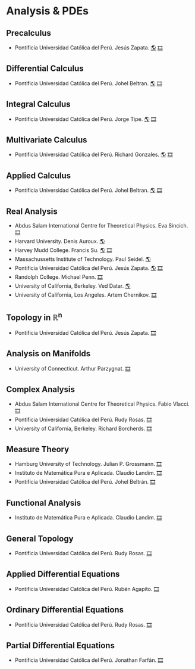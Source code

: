 # Analysis & PDEs

## Precalculus
- Pontificia Universidad Católica del Perú. Jesús Zapata.
[:earth_americas:](https://onedrive.live.com/?authkey=%21ALi10kFsQqWFyu0&id=3D7D888E8BE1BF5D%217663&cid=3D7D888E8BE1BF5D)
[:film_strip:](https://onedrive.live.com/?authkey=%21ALi10kFsQqWFyu0&id=3D7D888E8BE1BF5D%217663&cid=3D7D888E8BE1BF5D)

## Differential Calculus
- Pontificia Universidad Católica del Perú. Johel Beltran.
[:earth_americas:](https://onedrive.live.com/?authkey=%21ALi10kFsQqWFyu0&id=3D7D888E8BE1BF5D%216420&cid=3D7D888E8BE1BF5D)
[:film_strip:](https://onedrive.live.com/?authkey=%21ALi10kFsQqWFyu0&id=3D7D888E8BE1BF5D%216424&cid=3D7D888E8BE1BF5D)

## Integral Calculus
- Pontificia Universidad Católica del Perú. Jorge Tipe.
[:earth_americas:](https://onedrive.live.com/?authkey=%21ALi10kFsQqWFyu0&id=3D7D888E8BE1BF5D%212726&cid=3D7D888E8BE1BF5D)
[:film_strip:](https://onedrive.live.com/?authkey=%21ALi10kFsQqWFyu0&id=3D7D888E8BE1BF5D%212731&cid=3D7D888E8BE1BF5D)

## Multivariate Calculus
- Pontificia Universidad Católica del Perú. Richard Gonzales.
[:earth_americas:](https://onedrive.live.com/?authkey=%21ALi10kFsQqWFyu0&id=3D7D888E8BE1BF5D%212715&cid=3D7D888E8BE1BF5D)
[:film_strip:](https://onedrive.live.com/?authkey=%21ALi10kFsQqWFyu0&id=3D7D888E8BE1BF5D%212840&cid=3D7D888E8BE1BF5D)

## Applied Calculus
- Pontificia Universidad Católica del Perú. Johel Beltran.
[:earth_americas:](https://onedrive.live.com/?authkey=%21ALi10kFsQqWFyu0&id=3D7D888E8BE1BF5D%212904&cid=3D7D888E8BE1BF5D)
[:film_strip:](https://onedrive.live.com/?authkey=%21ALi10kFsQqWFyu0&id=3D7D888E8BE1BF5D%217520&cid=3D7D888E8BE1BF5D)

## Real Analysis
- Abdus Salam International Centre for Theoretical Physics. Eva Sincich.
[:film_strip:](https://www.youtube.com/playlist?list=PLLq_gUfXAnknTQofOxC3WpseyusORewKB)
- Harvard University. Denis Auroux.
[:earth_americas:](https://people.math.harvard.edu/~auroux/112s19/index.html)
- Harvey Mudd College. Francis Su.
[:earth_americas:](http://analysisyawp.blogspot.com/)
[:film_strip:](https://www.youtube.com/playlist?list=PL0E754696F72137EC)
- Massachussetts Institute of Technology. Paul Seidel.
[:earth_americas:](https://ocw.mit.edu/courses/18-100c-real-analysis-fall-2012/)
- Pontificia Universidad Católica del Perú. Jesús Zapata.
[:earth_americas:](https://onedrive.live.com/?authkey=%21ALi10kFsQqWFyu0&id=3D7D888E8BE1BF5D%216419&cid=3D7D888E8BE1BF5D)
[:film_strip:](https://onedrive.live.com/?authkey=%21ALi10kFsQqWFyu0&id=3D7D888E8BE1BF5D%216423&cid=3D7D888E8BE1BF5D)
- Randolph College. Michael Penn.
[:film_strip:](https://www.youtube.com/playlist?list=PL22w63XsKjqxqaF-Q7MSyeSG1W1_xaQoS)
- University of California, Berkeley. Ved Datar.
[:earth_americas:](https://math.berkeley.edu/~vvdatar/m104f17.html)
- University of California, Los Angeles. Artem Chernikov.
[:film_strip:](https://www.youtube.com/playlist?list=PL54Pt_mZzBqjcodJ_GqXxqG1WCCmq433k)

## Topology in ℝ<sup>n</sup>
- Pontificia Universidad Católica del Perú. Jesús Zapata.
[:film_strip:](#)

## Analysis on Manifolds
- University of Connecticut. Arthur Parzygnat.
[:film_strip:](https://www.youtube.com/playlist?list=PLSx1kJDjrLRSBmBeM7NEeKBE5_nEFcKXH)

## Complex Analysis
- Abdus Salam International Centre for Theoretical Physics. Fabio Vlacci.
[:film_strip:](https://www.youtube.com/playlist?list=PLLq_gUfXAnkk_krlZvRFQnpZUIw2E_kiX)
- Pontificia Universidad Católica del Perú. Rudy Rosas.
[:film_strip:](https://onedrive.live.com/?authkey=%21ACw8I324KrFDKHg&id=3D7D888E8BE1BF5D%213318&cid=3D7D888E8BE1BF5D)
- University of California, Berkeley. Richard Borcherds.
[:film_strip:](https://www.youtube.com/playlist?list=PL8yHsr3EFj537_iYA5QrvwhvMlpkJ1yGN)

## Measure Theory
- Hamburg University of Technology. Julian P. Grossmann.
[:film_strip:](https://www.youtube.com/playlist?list=PLBh2i93oe2qvMVqAzsX1Kuv6-4fjazZ8j)
- Instituto de Matemática Pura e Aplicada. Claudio Landim.
[:film_strip:](https://www.youtube.com/playlist?list=PLo4jXE-LdDTQq8ZyA8F8reSQHej3F6RFX)
- Pontificia Universidad Católica del Perú. Johel Beltrán.
[:film_strip:](https://onedrive.live.com/?authkey=%21ACw8I324KrFDKHg&id=3D7D888E8BE1BF5D%213318&cid=3D7D888E8BE1BF5D)

## Functional Analysis
- Instituto de Matemática Pura e Aplicada. Claudio Landim.
[:film_strip:](https://www.youtube.com/playlist?list=PLo4jXE-LdDTTIIIRwqK35CbFJieSJEcVR)

## General Topology
- Pontificia Universidad Católica del Perú. Rudy Rosas.
[:film_strip:](https://drive.google.com/drive/folders/1U_ulxVkrNFt00MGUtd-b8iPRt_Tr0tcZ)

## Applied Differential Equations
- Pontificia Universidad Católica del Perú. Rubén Agapito.
[:film_strip:](#)

## Ordinary Differential Equations
- Pontificia Universidad Católica del Perú. Rudy Rosas.
[:film_strip:](#)

## Partial Differential Equations
- Pontificia Universidad Católica del Perú. Jonathan Farfán.
[:film_strip:](#)